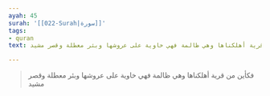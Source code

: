 ```yaml
---
ayah: 45
surah: '[[022-Surah|سورة]]'
tags:
- quran
text: فكأين من قرية أهلكناها وهي ظالمة فهي خاوية على عروشها وبئر معطلة وقصر مشيد

---
```

> فكأين من قرية أهلكناها وهي ظالمة فهي خاوية على عروشها وبئر معطلة وقصر مشيد
